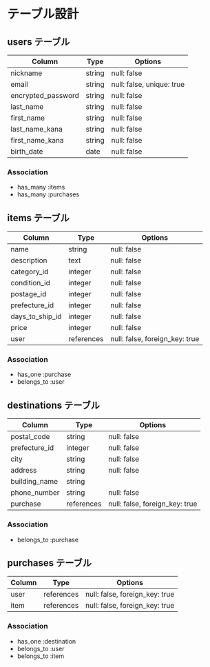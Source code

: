 # テーブル設計

## users テーブル

| Column              | Type    | Options                   |
| ------------------- | ------- | ------------------------- |
| nickname            | string  | null: false               |
| email               | string  | null: false, unique: true |
| encrypted_password  | string  | null: false               |
| last_name           | string  | null: false               |
| first_name          | string  | null: false               |
| last_name_kana      | string  | null: false               |
| first_name_kana     | string  | null: false               |
| birth_date          | date    | null: false               |

### Association

- has_many :items
- has_many :purchases


## items テーブル

| Column             | Type       | Options                         |
| ------------------ | ---------- | ------------------------------- |
| name               | string     | null: false                     |
| description        | text       | null: false                     |
| category_id        | integer    | null: false                     |
| condition_id       | integer    | null: false                     |
| postage_id         | integer    | null: false                     |
| prefecture_id      | integer    | null: false                     |
| days_to_ship_id    | integer    | null: false                     |
| price              | integer    | null: false                     |
| user               | references | null: false, foreign_key: true  |

### Association

- has_one :purchase
- belongs_to :user

## destinations テーブル

| Column             | Type       | Options                         |
| ------------------ | ---------- | ------------------------------- |
| postal_code        | string     | null: false                     |
| prefecture_id      | integer    | null: false                     |
| city               | string     | null: false                     |
| address            | string     | null: false                     |
| building_name      | string     |                                 |
| phone_number       | string     | null: false                     |
| purchase           | references | null: false, foreign_key: true  |

### Association

- belongs_to :purchase

## purchases テーブル

| Column             | Type       | Options                         |
| ------------------ | ---------- | ------------------------------- |
| user               | references | null: false, foreign_key: true  |
| item               | references | null: false, foreign_key: true  |

### Association

- has_one :destination
- belongs_to :user
- belongs_to :item